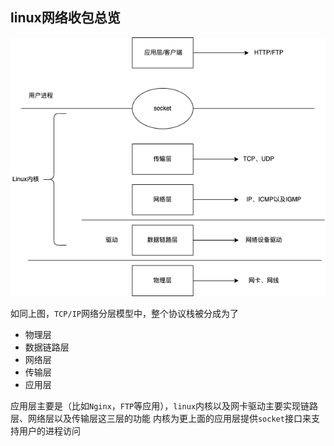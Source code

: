 ## linux网络收包总览


![tcpip](deep_into_network/../tcpip.png)

如同上图，`TCP/IP`网络分层模型中，整个协议栈被分成为了
- 物理层
- 数据链路层
- 网络层
- 传输层
- 应用层

应用层主要是（比如`Nginx`，`FTP`等应用），`linux`内核以及网卡驱动主要实现链路层、网络层以及传输层这三层的功能
内核为更上面的应用层提供`socket`接口来支持用户的进程访问


